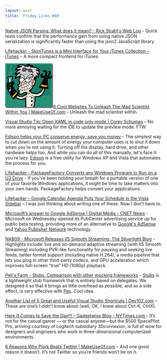 ```yaml
---
layout: post
title: 'Friday Links #48'
---
```

[Native JSON Parsing: What does it mean? - Rick Strahl's Web Log](http://west-wind.com/weblog/posts/729630.aspx) - Quick tests confirm that the performance gain from using native JSON serialization is significantly faster than using the json2 JavaScript library.

[Lifehacker - SkiniTunes is a Mini Interface for Your iTunes Collection – iTunes](http://lifehacker.com/5218759/skinitunes-is-a-mini-interface-for-your-itunes-collection) – A more compact frontend for iTunes.

![madscientist](/cdn/images/blog/FridayLinks48_A307/madscientist.gif)[6 Cool Websites To Unleash The Mad Scientist Within You | MakeUseOf.com](http://www.makeuseof.com/tag/unleash-the-mad-scientist-within-you/) - Unleash the mad scientist within.

[Visual Studio Tip: Open XAML in code only mode | Corey Schuman](http://www.85turns.com/2009/04/23/visual-studio-tip-open-xaml-in-code-only-mode/) – No more annoying waiting for the IDE to update the preview mode. FTW

[Edison helps your PC conserve energy, save you money](http://www.downloadsquad.com/2009/04/22/edison-helps-your-pc-conserve-engery-save-you-money/) - The simplest way to cut down on the amount of energy your computer uses is to shut it down when you're not using it. Turning off the display, hard drive, and other hardware helps too. And while you can do all of this manually, let's face it: you're lazy. [Edison](http://www.verdiem.com/edison.aspx) is a free utility for Windows XP and Vista that automates the process for you.

[Lifehacker - PackageFactory Converts any Windows Program to Run on a U3 Drive](http://lifehacker.com/5223063/packagefactory-converts-any-windows-program-to-run-on-a-u3-drive) - If you've been holding your breath for a portable version of one of your favorite Windows applications, it might be time to take matters into your own hands. PackageFactory helps convert your applications.

[Lifehacker - Google Calendar Agenda Puts Your Schedule in the Vista Sidebar](http://lifehacker.com/5222358/google-calendar-agenda-puts-your-schedule-in-the-vista-sidebar) – I was just thinking about writing one of these. Now I don’t have to.

[Microsoft’s answer to Google AdSense | Digital Media - CNET News](http://news.cnet.com/8301-1023_3-10224959-93.html?part=rss&subj=news&tag=2547-1_3-0-5) - Microsoft on Wednesday opened its PubCenter advertising service up for public beta testing, providing more of an alternative to [Google's AdSense](https://www.google.com/adsense/) and [Yahoo Publisher Network](http://publisher.yahoo.com/sell/ContentMatch.php) technology.

[NAB09 - Microsoft Releases IIS Smooth Streaming: The Silverlight Blog](http://team.silverlight.net/announcements/nab09-microsoft-releases-iis-smooth-streaming-for-true-hd-1080p-video-delivery/) - Highlights include: live and on-demand adaptive streaming (with IIS Smooth Streaming) including PVR-like functionality for pausing and seeking live feeds, better format support (including native H.264), a media pipeline that lets you plug in other third-party codecs, and GPU acceleration which improves full-screen “true” HD (1080p) playback.

[Peli's Farm - Stubs: Comparison with other mocking frameworks](http://blog.dotnetwiki.org/2009/04/23/StubsComparisonWithOtherMockingFrameworks.aspx) - [Stubs](http://blog.dotnetwiki.org/ct.ashx?id=7c5d5cdd-7ebc-4a3d-8fb1-e84b187343b2&url=http%3a%2f%2fresearch.microsoft.com%2fstubs) is a lightweight stub framework that is entirely based on delegates. We designed it so that it brings as little overhead as possible, and as a side effect, is very effective with [Pex](http://blog.dotnetwiki.org/ct.ashx?id=7c5d5cdd-7ebc-4a3d-8fb1-e84b187343b2&url=http%3a%2f%2fresearch.microsoft.com%2fpex). Cool idea.

[Another List of 5 Great and Useful Visual Studio Shortcuts | Dev102.com](http://www.dev102.com/2009/04/22/another-list-of-5-great-and-useful-visual-studio-shortcuts/) – These are one’s I didn’t know about (well, OK, I knew about Ctrl-K, CtrlX).

[Here It Comes to Save the Day!!! - Gadgetwise Blog - NYTimes.com ](http://gadgetwise.blogs.nytimes.com/2009/04/20/super-mouse/)- It’s not for the casual gamer — or the casual anyone—but the $500 SpacePilot Pro, arriving courtesy of Logitech subsidiary 3Dconnexion, is full of wow for designers and engineers who work in three-dimensional computerized environments.

[6 Reasons Why Plurk Beats Twitter | MakeUseOf.com](http://www.makeuseof.com/tag/6-reasons-why-plurk-beats-twitter/) - And one good reason it doesn’t. It’s not Twitter so you’re friends won’t be on it.
